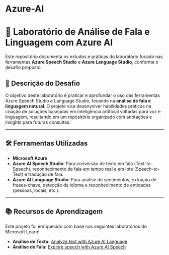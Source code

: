 # Azure-AI
# 🚀 Laboratório de Análise de Fala e Linguagem com Azure AI

Este repositório documenta os estudos e práticas do laboratório focado nas ferramentas **Azure Speech Studio** e **Azure Language Studio**, conforme o desafio proposto.

## 📄 Descrição do Desafio

O objetivo deste laboratório é praticar e aprofundar o uso das ferramentas Azure Speech Studio e Language Studio, focando na **análise de fala e linguagem natural**. O projeto visa desenvolver habilidades práticas na criação de soluções baseadas em inteligência artificial voltadas para voz e linguagem, resultando em um repositório organizado com anotações e insights para futuras consultas.

---

## 🛠️ Ferramentas Utilizadas

* **Microsoft Azure**
* **Azure AI Speech Studio**: Para conversão de texto em fala (Text-to-Speech), reconhecimento de fala em tempo real e em lote (Speech-to-Text) e tradução de fala.
* **Azure AI Language Studio**: Para análise de sentimentos, extração de frases-chave, detecção de idioma e reconhecimento de entidades (pessoas, locais, etc.).

---

## 📚 Recursos de Aprendizagem

Este projeto foi enriquecido com base nos seguintes laboratórios do Microsoft Learn:

* **Análise de Texto:** [Analyze text with Azure AI Language](https://microsoftlearning.github.io/mslearn-ai-fundamentals/Instructions/Labs/06-text-analysis.html)
* **Análise de Fala:** [Explore speech with Azure AI Speech](https://microsoftlearning.github.io/mslearn-ai-fundamentals/Instructions/Labs/09-speech.html)
